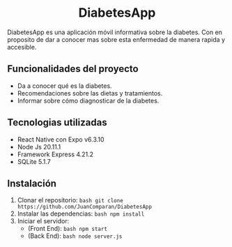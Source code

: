 <h1 align="center">DiabetesApp</h1>
DiabetesApp es una aplicación móvil informativa sobre la diabetes. 
Con en proposito de dar a conocer mas sobre esta enfermedad de manera rapida y accesible.

## Funcionalidades del proyecto
- Da a conocer qué es la diabetes.
- Recomendaciones sobre las dietas y tratamientos.
- Informar sobre cómo diagnosticar de la diabetes.

## Tecnologias utilizadas
- React Native con Expo v6.3.10
- Node Js 20.11.1
- Framework Express 4.21.2
- SQLite 5.1.7

## Instalación
1. Clonar el repositorio: ```bash git clone https://github.com/JuanComparan/DiabetesApp```
2. Instalar las dependencias: ```bash npm install```
3. Iniciar el servidor:
    - (Front End): ```bash npm start```
    - (Back End): ```bash node server.js```

